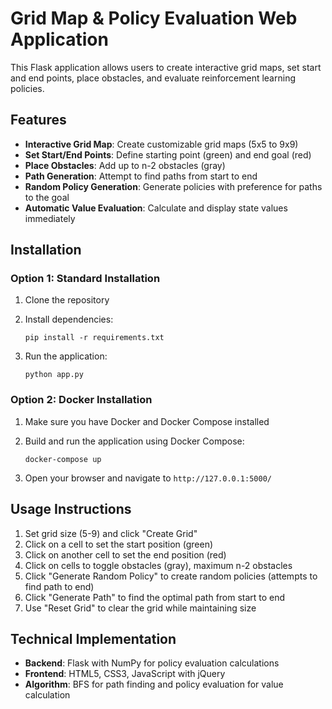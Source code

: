# Grid Map & Policy Evaluation Web Application

This Flask application allows users to create interactive grid maps, set start and end points, place obstacles, and evaluate reinforcement learning policies.

## Features

- **Interactive Grid Map**: Create customizable grid maps (5x5 to 9x9)
- **Set Start/End Points**: Define starting point (green) and end goal (red)
- **Place Obstacles**: Add up to n-2 obstacles (gray)
- **Path Generation**: Attempt to find paths from start to end
- **Random Policy Generation**: Generate policies with preference for paths to the goal
- **Automatic Value Evaluation**: Calculate and display state values immediately

## Installation

### Option 1: Standard Installation

1. Clone the repository
2. Install dependencies:
   ```
   pip install -r requirements.txt
   ```

3. Run the application:
   ```
   python app.py
   ```

### Option 2: Docker Installation

1. Make sure you have Docker and Docker Compose installed
2. Build and run the application using Docker Compose:
   ```
   docker-compose up
   ```

4. Open your browser and navigate to `http://127.0.0.1:5000/`

## Usage Instructions

1. Set grid size (5-9) and click "Create Grid"
2. Click on a cell to set the start position (green)
3. Click on another cell to set the end position (red)
4. Click on cells to toggle obstacles (gray), maximum n-2 obstacles
5. Click "Generate Random Policy" to create random policies (attempts to find path to end)
6. Click "Generate Path" to find the optimal path from start to end
7. Use "Reset Grid" to clear the grid while maintaining size

## Technical Implementation

- **Backend**: Flask with NumPy for policy evaluation calculations
- **Frontend**: HTML5, CSS3, JavaScript with jQuery
- **Algorithm**: BFS for path finding and policy evaluation for value calculation
